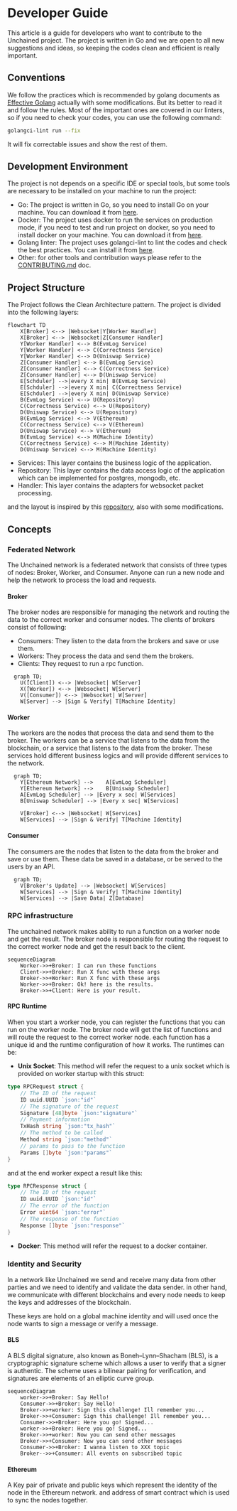 
# Developer Guide

This article is a guide for developers who want to contribute to the Unchained project. The project is written in Go and we are open to all new suggestions and ideas, so keeping the codes clean and efficient is really important.

## Conventions

We follow the practices which is recommended by golang documents as [Effective Golang](https://go.dev/doc/effective_go) actually with some modifications. But its better to read it and follow the rules. Most of the important ones are covered in our linters, so if you need to check your codes, you can use the following command:

```bash
golangci-lint run --fix 
```
It will fix correctable issues and show the rest of them.

## Development Environment

The project is not depends on a specific IDE or special tools, but some tools are necessary to be installed on your machine to run the project:

- Go: The project is written in Go, so you need to install Go on your machine. You can download it from [here](https://golang.org/dl/).
- Docker: The project uses docker to run the services on production mode, if you need to test and run project on docker, so you need to install docker on your machine. You can download it from [here](https://docs.docker.com/get-docker/).
- Golang linter: The project uses golangci-lint to lint the codes and check the best practices. You can install it from [here](https://golangci-lint.run/welcome/install/).
- Other: for other tools and contribution ways please refer to the [CONTRIBUTING.md](CONTRIBUTING.md) doc.

## Project Structure

The Project follows the Clean Architecture pattern. The project is divided into the following layers:

```mermaid
flowchart TD
    X[Broker] <--> |Websocket|Y[Worker Handler]
    X[Broker] <--> |Websocket|Z[Consumer Handler]
    Y[Worker Handler] <--> B(EvmLog Service)
    Y[Worker Handler] <--> C(Correctness Service)
    Y[Worker Handler] <--> D(Uniswap Service)
    Z[Consumer Handler] <--> B(EvmLog Service)
    Z[Consumer Handler] <--> C(Correctness Service)
    Z[Consumer Handler] <--> D(Uniswap Service)
    E[Schduler] -->|every X min| B(EvmLog Service)
    E[Schduler] -->|every X min| C(Correctness Service)
    E[Schduler] -->|every X min| D(Uniswap Service)
    B(EvmLog Service) <--> U(Repository)
    C(Correctness Service) <--> U(Repository)
    D(Uniswap Service) <--> U(Repository)
    B(EvmLog Service) <--> V(Ethereum)
    C(Correctness Service) <--> V(Ethereum)
    D(Uniswap Service) <--> V(Ethereum)
    B(EvmLog Service) <--> M(Machine Identity)
    C(Correctness Service) <--> M(Machine Identity)
    D(Uniswap Service) <--> M(Machine Identity)

```

- Services: This layer contains the business logic of the application.
- Repository: This layer contains the data access logic of the application which can be implemented for postgres, mongodb, etc.
- Handler: This layer contains the adapters for websocket packet processing.

and the layout is inspired by this [repository](https://github.com/evrone/go-clean-template), also with some modifications.

## Concepts

### Federated Network

The Unchained network is a federated network that consists of three types of nodes: Broker, Worker, and Consumer. Anyone can run a new node and help the network to process the load and requests.

#### Broker

The broker nodes are responsible for managing the network and routing the data to the correct worker and consumer nodes. The clients of brokers consist of following:

- Consumers: They listen to the data from the brokers and save or use them.
- Workers: They process the data and send them the brokers.
- Clients: They request to run a rpc function.

```mermaid
  graph TD;
    U([ٌClient]) <--> |Websocket| W[Server]
    X([ٌWorker]) <--> |Websocket| W[Server]
    V([Consumer]) <--> |Websocket| W[Server]
    W[Server] --> |Sign & Verify| T[Machine Identity]

```

#### Worker

The workers are the nodes that process the data and send them to the broker. The workers can be a service that listens to the data from the blockchain, or a service that listens to the data from the broker. These services hold different business logics and will provide different services to the network.
```mermaid
  graph TD;
    Y[Ethereum Network] -->    A[EvmLog Scheduler]
    Y[Ethereum Network] -->    B[Uniswap Scheduler]
    A[EvmLog Scheduler] --> |Every x sec| W[Services]
    B[Uniswap Scheduler] --> |Every x sec| W[Services]

    V[Broker] <--> |Websocket| W[Services]
    W[Services] --> |Sign & Verify| T[Machine Identity]

```

#### Consumer

The consumers are the nodes that listen to the data from the broker and save or use them. These data be saved in a database, or be served to the users by an API.

```mermaid
  graph TD;
    V[Broker's Update] --> |Websocket| W[Services]
    W[Services] --> |Sign & Verify| T[Machine Identity]
    W[Services] --> |Save Data| Z[Database]
```
### RPC infrastructure

The unchained network makes ability to run a function on a worker node and get the result. The broker node is responsible for routing the request to the correct worker node and get the result back to the client.

```mermaid
sequenceDiagram
    Worker->>+Broker: I can run these functions
    Client->>+Broker: Run X func with these args
    Broker->>+Worker: Run X func with these args
    Worker->>+Broker: Ok! here is the results.
    Broker->>+Client: Here is your result.
```

#### RPC Runtime

When you start a worker node, you can register the functions that you can run on the worker node. The broker node will get the list of functions and will route the request to the correct worker node. each function has a unique id and the runtime configuration of how it works. The runtimes can be:

- **Unix Socket**: This method will refer the request to a unix socket which is provided on worker startup with this struct:
```go
type RPCRequest struct {
	// The ID of the request
	ID uuid.UUID `json:"id"`
	// The signature of the request
	Signature [48]byte `json:"signature"`
	// Payment information
	TxHash string `json:"tx_hash"`
	// The method to be called
	Method string `json:"method"`
	// params to pass to the function
	Params []byte `json:"params"`
}
```
and at the end worker expect a result like this:
```go
type RPCResponse struct {
	// The ID of the request
	ID uuid.UUID `json:"id"`
	// The error of the function
	Error uint64 `json:"error"`
	// The response of the function
	Response []byte `json:"response"`
}
```

- **Docker**: This method will refer the request to a docker container. 


### Identity and Security

In a network like Unchained we send and receive many data from other parties and we need to identify and validate the data sender. in other hand, we communicate with different blockchains and every node needs to keep the keys and addresses of the blockchain.

These keys are hold on a global machine identity and will used once the node wants to sign a message or verify a message.

#### BLS

A BLS digital signature, also known as Boneh–Lynn–Shacham (BLS), is a cryptographic signature scheme which allows a user to verify that a signer is authentic. The scheme uses a bilinear pairing for verification, and signatures are elements of an elliptic curve group.

```mermaid
sequenceDiagram
    worker->>+Broker: Say Hello!
    Consumer->>+Broker: Say Hello!
    Broker->>+worker: Sign this challenge! Ill remember you...
    Broker->>+Consumer: Sign this challenge! Ill remember you...
    Consumer->>+Broker: Here you go! Signed...
    worker->>+Broker: Here you go! Signed...
    Broker->>+worker: Now you can send other messages
    Broker->>+Consumer: Now you can send other messages
    Consumer->>+Broker: I wanna listen to XXX topic
    Broker-->>+Consumer: All events on subscribed topic
```

#### Ethereum

A Key pair of private and public keys which represent the identity of the node in the Ethereum network. and address of smart contract which is used to sync the nodes together.